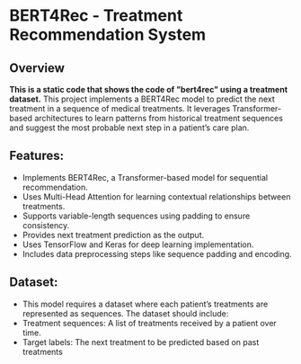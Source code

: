 # **BERT4Rec - Treatment Recommendation System**

## **Overview**
**This is a static code that shows the code of **"bert4rec"** using a treatment dataset.**
This project implements a BERT4Rec model to predict the next treatment in a sequence of medical treatments. It leverages Transformer-based architectures to learn patterns from historical treatment sequences and suggest the most probable next step in a patient’s care plan.

## **Features:**
* Implements BERT4Rec, a Transformer-based model for sequential recommendation.
* Uses Multi-Head Attention for learning contextual relationships between treatments.
* Supports variable-length sequences using padding to ensure consistency.
* Provides next treatment prediction as the output.
* Uses TensorFlow and Keras for deep learning implementation.
* Includes data preprocessing steps like sequence padding and encoding.

## **Dataset:**
* This model requires a dataset where each patient’s treatments are represented as sequences. The dataset should include:
* Treatment sequences: A list of treatments received by a patient over time.
* Target labels: The next treatment to be predicted based on past treatments
